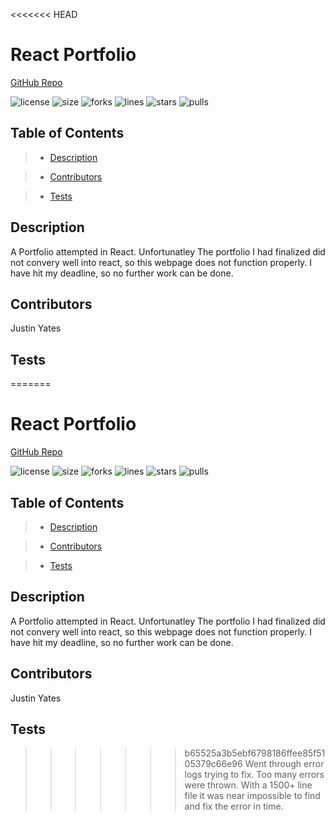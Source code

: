 <<<<<<< HEAD
# React Portfolio

[GitHub Repo](https://github.com/justinyates887/react-portfolio)

![license](https://img.shields.io/github/license/justinyates887/react-portfolio)
![size](https://img.shields.io/github/languages/code-size/justinyates887/react-portfolio)
![forks](https://img.shields.io/github/forks/justinyates887/react-portfolio)
![lines](https://img.shields.io/tokei/lines/github/justinyates887/react-portfolio)
![stars](https://img.shields.io/github/stars/justinyates887/react-portfolio)
![pulls](https://img.shields.io/github/issues-pr-closed/justinyates887/react-portfolio)

## Table of Contents

> - [Description](#Description)

> - [Contributors](#Contributors)

> - [Tests](#Tests)


## <a name="Description"></a>Description

A Portfolio attempted in React. Unfortunatley The portfolio I had finalized did not convery well into react, so this webpage does not function properly. I have hit my deadline, so no further work can be done.

## <a name="Contributors"></a>Contributors

Justin Yates

## <a name="Tests"></a>Tests

=======
# React Portfolio

[GitHub Repo](https://github.com/justinyates887/react-portfolio)

![license](https://img.shields.io/github/license/justinyates887/react-portfolio)
![size](https://img.shields.io/github/languages/code-size/justinyates887/react-portfolio)
![forks](https://img.shields.io/github/forks/justinyates887/react-portfolio)
![lines](https://img.shields.io/tokei/lines/github/justinyates887/react-portfolio)
![stars](https://img.shields.io/github/stars/justinyates887/react-portfolio)
![pulls](https://img.shields.io/github/issues-pr-closed/justinyates887/react-portfolio)

## Table of Contents

> - [Description](#Description)

> - [Contributors](#Contributors)

> - [Tests](#Tests)


## <a name="Description"></a>Description

A Portfolio attempted in React. Unfortunatley The portfolio I had finalized did not convery well into react, so this webpage does not function properly. I have hit my deadline, so no further work can be done.

## <a name="Contributors"></a>Contributors

Justin Yates

## <a name="Tests"></a>Tests

>>>>>>> b65525a3b5ebf6798186ffee85f5105379c66e96
Went through error logs trying to fix. Too many errors were thrown. With a 1500+ line file it was near impossible to find and fix the error in time.